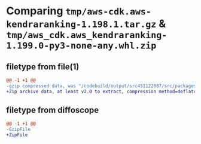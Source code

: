 # Comparing `tmp/aws-cdk.aws-kendraranking-1.198.1.tar.gz` & `tmp/aws_cdk.aws_kendraranking-1.199.0-py3-none-any.whl.zip`

## filetype from file(1)

```diff
@@ -1 +1 @@
-gzip compressed data, was "/codebuild/output/src451122087/src/packages/@aws-cdk/aws-kendraranking/dist/python/aws-cdk.aws-kendraranking-1.198.1.tar", last modified: Tue Mar 28 21:36:30 2023, max compression
+Zip archive data, at least v2.0 to extract, compression method=deflate
```

## filetype from diffoscope

```diff
@@ -1 +1 @@
-GzipFile
+ZipFile
```

